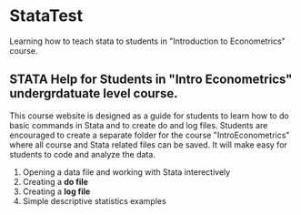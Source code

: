 # StataTest
Learning how to teach stata to students in "Introduction to Econometrics" course.

## STATA Help for Students in "Intro Econometrics" undergrdatuate level course.
This course website is designed as a guide for students to learn how to do basic commands in Stata and to create do and log files. Students are encouraged to create a separate folder for the course "IntroEconometrics" where all course and Stata related files can be saved. It will make easy for students to code and analyze the data.

1. Opening a data file and working with Stata interectively
2. Creating a **do file**
3. Creating a **log file**
4. Simple descriptive statistics examples
